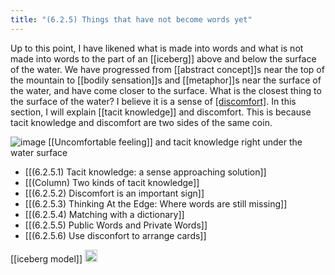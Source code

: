 ```yaml
---
title: "(6.2.5) Things that have not become words yet"
---
```


Up to this point, I have likened what is made into words and what is not made into words to the part of an [[iceberg]] above and below the surface of the water.
We have progressed from [[abstract concept]]s near the top of the mountain to [[bodily sensation]]s and [[metaphor]]s near the surface of the water, and have come closer to the surface.
What is the closest thing to the surface of the water? I believe it is a sense of [[discomfort]]([[IWAKAN]]). In this section, I will explain [[tacit knowledge]] and discomfort. This is because tacit knowledge and discomfort are two sides of the same coin.

![image](https://gyazo.com/71632082efc73f354ae3d1a48b64a0d4/thumb/1000)
[[Uncomfortable feeling]] and tacit knowledge right under the water surface

- [[(6.2.5.1) Tacit knowledge: a sense approaching solution]]
- [[(Column) Two kinds of tacit knowledge]]
- [[(6.2.5.2) Discomfort is an important sign]]
- [[(6.2.5.3) Thinking At the Edge: Where words are still missing]]
- [[(6.2.5.4) Matching with a dictionary]]
- [[(6.2.5.5) Public Words and Private Words]]
- [[(6.2.5.6) Use disconfort to arrange cards]]

[[iceberg model]]
<img src='https://scrapbox.io/api/pages/nishio/en/icon' alt='en.icon' height="19.5"/>
